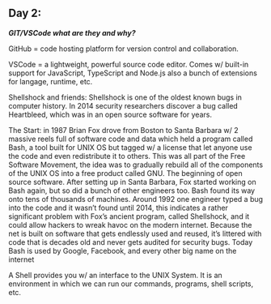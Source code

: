 ## **Day 2:** 

***GIT/VSCode what are they and why?***

GitHub = code hosting platform for version control and collaboration. 

VSCode = a lightweight, powerful source code editor. Comes w/ built-in support for JavaScript, TypeScript and Node.js also a bunch of extensions for langage, runtime, etc. 

Shellshock and friends:
Shellshock is one of the oldest known bugs in computer history. In 2014 security researchers discover a bug called Heartbleed, which was in an open source software for years. 

The Start: in 1987 Brian Fox drove from Boston to Santa Barbara w/ 2 massive reels full of software code and data which held a program called Bash, a tool built for UNIX OS but tagged w/ a license that let anyone use the code and even redistribute it to others. This was all part of the Free Software Movement, the idea was to gradually rebuild all of the components of the UNIX OS into a free product called GNU. The beginning of open source software. After setting up in Santa Barbara, Fox started working on Bash again, but so did a bunch of other engineers too. Bash found its way onto tens of thousands of machines. Around 1992 one engineer typed a bug into the code and it wasn’t found until 2014, this indicates a rather significant problem with Fox’s ancient program, called Shellshock, and it could allow hackers to wreak havoc on the modern internet. 
Because the net is built on software that gets endlessly used and reused, it’s littered with code that is decades old and never gets audited for security bugs. Today Bash is used by Google, Facebook, and every other big name on the internet

A Shell provides you w/ an interface to the UNIX System. It is an environment in which we can run our commands, programs, shell scripts, etc.